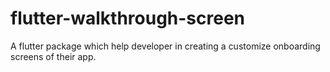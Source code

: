 # flutter-walkthrough-screen
A flutter package which help developer in creating a customize onboarding screens of their app.
